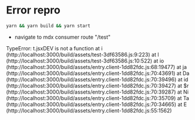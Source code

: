 # Error repro

```sh
yarn && yarn build && yarn start
```
- navigate to mdx consumer route "/test"

TypeError: t.jsxDEV is not a function
    at i (http://localhost:3000/build/assets/test-3df63586.js:9:223)
    at l (http://localhost:3000/build/assets/test-3df63586.js:10:522)
    at io (http://localhost:3000/build/assets/entry.client-1dd82fdc.js:68:19477)
    at ja (http://localhost:3000/build/assets/entry.client-1dd82fdc.js:70:43691)
    at Da (http://localhost:3000/build/assets/entry.client-1dd82fdc.js:70:39496)
    at id (http://localhost:3000/build/assets/entry.client-1dd82fdc.js:70:39427)
    at $r (http://localhost:3000/build/assets/entry.client-1dd82fdc.js:70:39287)
    at Ni (http://localhost:3000/build/assets/entry.client-1dd82fdc.js:70:35709)
    at Ta (http://localhost:3000/build/assets/entry.client-1dd82fdc.js:70:34665)
    at E (http://localhost:3000/build/assets/entry.client-1dd82fdc.js:55:1562)
